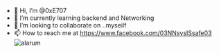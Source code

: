 - 👋 Hi, I’m @0xE707
- 🌱 I’m currently learning backend and Networking
- 💞️ I’m looking to collaborate on ..myseilf 
- 📫 How to reach me at https://www.facebook.com/03NNsysISsafe03
![alarum](https://github.com/davidtheclark/gifs/blob/master/alarum.gif)
<!---
0xE707/0xE707 is a ✨ special ✨ repository because its `README.md` (this file) appears on your GitHub profile.
You can click the Preview link to take a look at your changes.
--->
